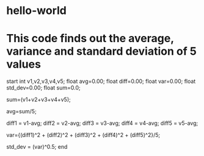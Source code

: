 # hello-world
# This code finds out the average, variance and standard deviation of 5 values

start
int v1,v2,v3,v4,v5;
float avg=0.00;
float diff=0.00;
float var=0.00;
float std_dev=0.00;
float sum=0.0;

sum=(v1+v2+v3+v4+v5);

avg=sum/5;

diff1 = v1-avg;
diff2 = v2-avg;
diff3 = v3-avg;
diff4 = v4-avg;
diff5 = v5-avg;

var={(diff1)^2 + (diff2)^2 + (diff3)^2 + (diff4)^2 + (diff5)^2}/5;

std_dev = (var)^0.5;
end




